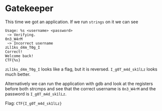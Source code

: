 # Gatekeeper

This time we got an application. If we run `strings` on it we can see 
```
Usage: %s <username> <password>
 ~> Verifying.
0n3_W4rM
 ~> Incorrect username
zLl1ks_d4m_T0g_I
Correct!
Welcome back!
CTF{%s}
```
`zLl1ks_d4m_T0g_I` looks like a flag, but it is reversed. `I_g0T_m4d_sk1lLz` looks much better.

Alternatively we can run the application with gdb and look at the registers before both strcmps and see that the correct username is `0n3_W4rM` and the password is `I_g0T_m4d_sk1lLz`.

Flag: `CTF{I_g0T_m4d_sk1lLz}`
